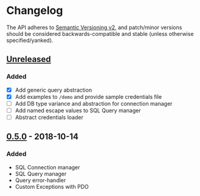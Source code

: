 # Changelog

The API adheres to [Semantic Versioning v2](https://semver.org/spec/v2.0.0.html), and patch/minor versions should be considered backwards-compatible and stable (unless otherwise specified/yanked).

## [Unreleased]
### Added
- [x] Add generic query abstraction
- [x] Add examples to `/demo` and provide sample credentials file
- [ ] Add DB type variance and abstraction for connection manager
- [ ] Add named escape values to SQL Query manager
- [ ] Abstract credentials loader

## [0.5.0] - 2018-10-14
### Added

- SQL Connection manager
- SQL Query manager
- Query error-handler
- Custom Exceptions with PDO

[Unreleased]: https://github.com/hugopakula/simple-db/compare/v0.5.0...HEAD
[0.5.0]: https://github.com/hugopakula/simple-db/compare/6fda8ba...v0.5.0
